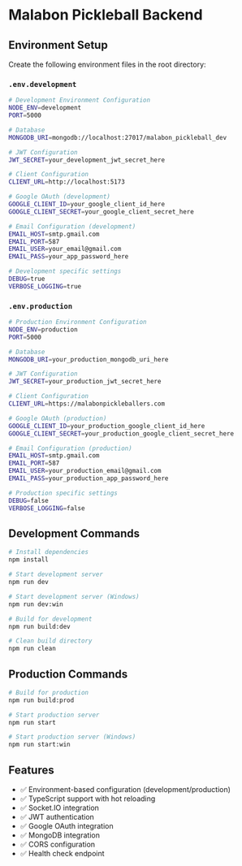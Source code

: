 # Malabon Pickleball Backend

## Environment Setup

Create the following environment files in the root directory:

### `.env.development`
```bash
# Development Environment Configuration
NODE_ENV=development
PORT=5000

# Database
MONGODB_URI=mongodb://localhost:27017/malabon_pickleball_dev

# JWT Configuration
JWT_SECRET=your_development_jwt_secret_here

# Client Configuration
CLIENT_URL=http://localhost:5173

# Google OAuth (development)
GOOGLE_CLIENT_ID=your_google_client_id_here
GOOGLE_CLIENT_SECRET=your_google_client_secret_here

# Email Configuration (development)
EMAIL_HOST=smtp.gmail.com
EMAIL_PORT=587
EMAIL_USER=your_email@gmail.com
EMAIL_PASS=your_app_password_here

# Development specific settings
DEBUG=true
VERBOSE_LOGGING=true
```

### `.env.production`
```bash
# Production Environment Configuration
NODE_ENV=production
PORT=5000

# Database
MONGODB_URI=your_production_mongodb_uri_here

# JWT Configuration
JWT_SECRET=your_production_jwt_secret_here

# Client Configuration
CLIENT_URL=https://malabonpickleballers.com

# Google OAuth (production)
GOOGLE_CLIENT_ID=your_production_google_client_id_here
GOOGLE_CLIENT_SECRET=your_production_google_client_secret_here

# Email Configuration (production)
EMAIL_HOST=smtp.gmail.com
EMAIL_PORT=587
EMAIL_USER=your_production_email@gmail.com
EMAIL_PASS=your_production_app_password_here

# Production specific settings
DEBUG=false
VERBOSE_LOGGING=false
```

## Development Commands

```bash
# Install dependencies
npm install

# Start development server
npm run dev

# Start development server (Windows)
npm run dev:win

# Build for development
npm run build:dev

# Clean build directory
npm run clean
```

## Production Commands

```bash
# Build for production
npm run build:prod

# Start production server
npm run start

# Start production server (Windows)
npm run start:win
```

## Features

- ✅ Environment-based configuration (development/production)
- ✅ TypeScript support with hot reloading
- ✅ Socket.IO integration
- ✅ JWT authentication
- ✅ Google OAuth integration
- ✅ MongoDB integration
- ✅ CORS configuration
- ✅ Health check endpoint 